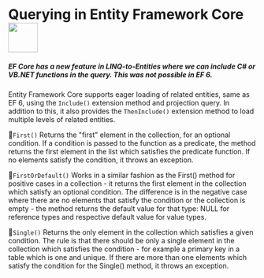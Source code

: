 # Querying in Entity Framework Core  <img src="https://media.giphy.com/media/dYsB5F09z0fYvQLm9K/giphy.gif" width="60">
##### EF Core has a new feature in LINQ-to-Entities where we can include C# or VB.NET functions in the query. This was not possible in EF 6.

Entity Framework Core supports eager loading of related entities, same as EF 6, using the `Include()` extension method and projection query. In addition to this, it also provides the `ThenInclude()` extension method to load multiple levels of related entities.

🔴`First()`  Returns the "first" element in the collection, for an optional condition. If a condition is passed to the function as a predicate, the method returns the first element in the list which satisfies the predicate function. If no elements satisfy the condition, it throws an exception.

🔴`FirstOrDefault()`  Works in a similar fashion as the First() method for positive cases in a collection - it returns the first element in the collection which satisfy an optional condition. The difference is in the negative case where there are no elements that satisfy the condition or the collection is empty - the method returns the default value for that type: NULL for reference types and respective default value for value types.

🔴`Single()`  Returns the only element in the collection which satisfies a given condition. The rule is that there should be only a single element in the collection which satisfies the condition - for example a primary key in a table which is one and unique. If there are more than one elements which satisfy the condition for the Single() method, it throws an exception.
